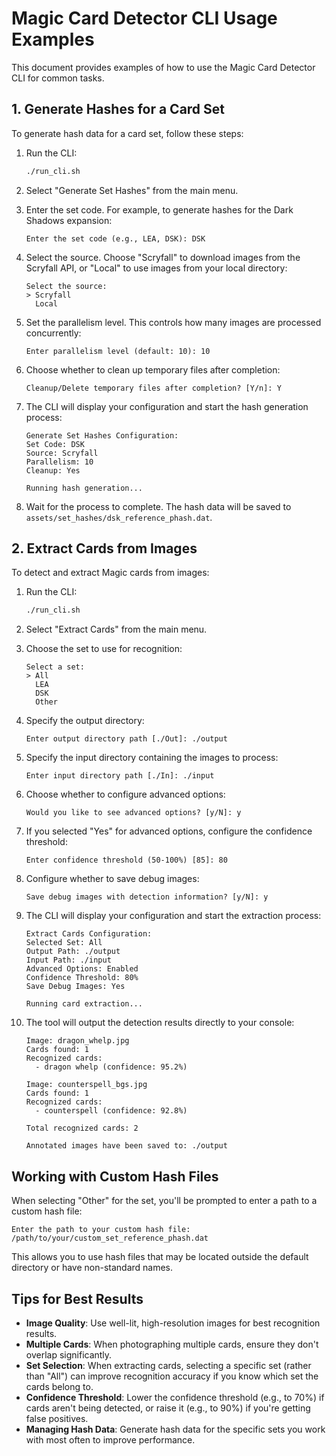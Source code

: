 # Magic Card Detector CLI Usage Examples

This document provides examples of how to use the Magic Card Detector CLI for common tasks.

## 1. Generate Hashes for a Card Set

To generate hash data for a card set, follow these steps:

1. Run the CLI:
   ```bash
   ./run_cli.sh
   ```

2. Select "Generate Set Hashes" from the main menu.

3. Enter the set code. For example, to generate hashes for the Dark Shadows expansion:
   ```
   Enter the set code (e.g., LEA, DSK): DSK
   ```

4. Select the source. Choose "Scryfall" to download images from the Scryfall API, or "Local" to use images from your local directory:
   ```
   Select the source:
   > Scryfall
     Local
   ```

5. Set the parallelism level. This controls how many images are processed concurrently:
   ```
   Enter parallelism level (default: 10): 10
   ```

6. Choose whether to clean up temporary files after completion:
   ```
   Cleanup/Delete temporary files after completion? [Y/n]: Y
   ```

7. The CLI will display your configuration and start the hash generation process:
   ```
   Generate Set Hashes Configuration:
   Set Code: DSK
   Source: Scryfall
   Parallelism: 10
   Cleanup: Yes

   Running hash generation...
   ```

8. Wait for the process to complete. The hash data will be saved to `assets/set_hashes/dsk_reference_phash.dat`.

## 2. Extract Cards from Images

To detect and extract Magic cards from images:

1. Run the CLI:
   ```bash
   ./run_cli.sh
   ```

2. Select "Extract Cards" from the main menu.

3. Choose the set to use for recognition:
   ```
   Select a set:
   > All
     LEA
     DSK
     Other
   ```

4. Specify the output directory:
   ```
   Enter output directory path [./Out]: ./output
   ```

5. Specify the input directory containing the images to process:
   ```
   Enter input directory path [./In]: ./input
   ```

6. Choose whether to configure advanced options:
   ```
   Would you like to see advanced options? [y/N]: y
   ```

7. If you selected "Yes" for advanced options, configure the confidence threshold:
   ```
   Enter confidence threshold (50-100%) [85]: 80
   ```

8. Configure whether to save debug images:
   ```
   Save debug images with detection information? [y/N]: y
   ```

9. The CLI will display your configuration and start the extraction process:
   ```
   Extract Cards Configuration:
   Selected Set: All
   Output Path: ./output
   Input Path: ./input
   Advanced Options: Enabled
   Confidence Threshold: 80%
   Save Debug Images: Yes

   Running card extraction...
   ```

10. The tool will output the detection results directly to your console:
    ```
    Image: dragon_whelp.jpg
    Cards found: 1
    Recognized cards:
      - dragon whelp (confidence: 95.2%)
    
    Image: counterspell_bgs.jpg
    Cards found: 1
    Recognized cards:
      - counterspell (confidence: 92.8%)
    
    Total recognized cards: 2
    
    Annotated images have been saved to: ./output
    ```

## Working with Custom Hash Files

When selecting "Other" for the set, you'll be prompted to enter a path to a custom hash file:

```
Enter the path to your custom hash file:
/path/to/your/custom_set_reference_phash.dat
```

This allows you to use hash files that may be located outside the default directory or have non-standard names.

## Tips for Best Results

- **Image Quality**: Use well-lit, high-resolution images for best recognition results.
- **Multiple Cards**: When photographing multiple cards, ensure they don't overlap significantly.
- **Set Selection**: When extracting cards, selecting a specific set (rather than "All") can improve recognition accuracy if you know which set the cards belong to.
- **Confidence Threshold**: Lower the confidence threshold (e.g., to 70%) if cards aren't being detected, or raise it (e.g., to 90%) if you're getting false positives.
- **Managing Hash Data**: Generate hash data for the specific sets you work with most often to improve performance.